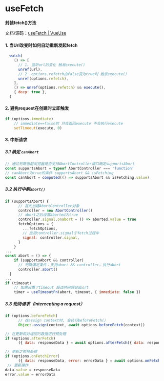 # useFetch

**封装fetch()方法**

文档/源码：[useFetch | VueUse](https://vueuse.org/core/useFetch/#basic-usage)

#### 1. 当Url改变时如何自动重新发起fetch

```javascript
  watch(
    () => [
      // 1. 监听url的变化 触发execute()
      unref(url),
      // 2. options.refetch由false变为true时 触发execute()
      unref(options.refetch),
    ],
    () => unref(options.refetch) && execute(),
    { deep: true },
  )
```

#### 2. 避免request在创建时立即触发

```javascript
if (options.immediate)
    // immediate==false时 只会返回execute 不会执行execute
    setTimeout(execute, 0)
```

#### 3. 中断请求

##### 3.1 确定 `canAbort`

```javascript
// 通过判断当前浏览器是否支持AbortController接口确定supportsAbort
const supportsAbort = typeof AbortController === 'function'
// canAbort为true的条件 supportsAbort && isFetching
const canAbort = computed(() => supportsAbort && isFetching.value)
```

##### 3.2 执行中断`abort()`

```javascript
if (supportsAbort) {
      // 首先创建AbortController对象
      controller = new AbortController()
      // abort之后设置aborted为true
      controller.signal.onabort = () => aborted.value = true
      fetchOptions = {
        ...fetchOptions,
        // 应用controller.signal于fetch过程中
        signal: controller.signal,
      }
    }
...
const abort = () => {
    if (supportsAbort && controller)
      // 判断满足条件：支持abort && controller，执行abort
      controller.abort()
  }
...
if (timeout)
    // 如果设置了timeout 超过时间将会abort
    timer = useTimeoutFn(abort, timeout, { immediate: false })
```

##### 3.3 劫持请求（Intercepting a request）

```javascript
if (options.beforeFetch)
      // 在assign context时, 会执行beforeFetch() 
      Object.assign(context, await options.beforeFetch(context))

// 在更新前对返回的数据进行预处理
if (options.afterFetch)
      ({ data: responseData } = await options.afterFetch({ data: responseData, response: fetchResponse }))

// 更新之前预处理
if (options.onFetchError)
      ({ data: responseData, error: errorData } = await options.onFetchError({ data: responseData, error: fetchError }))
 // 更新操作
data.value = responseData
error.value = errorData
```

